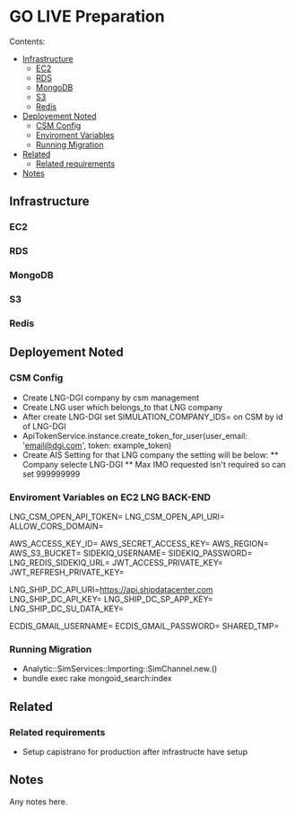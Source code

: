 # GO LIVE Preparation

Contents:

* [Infrastructure](#infrastructure)
  * [EC2](#ec2)
  * [RDS](#rds)
  * [MongoDB](#mongodb)
  * [S3](#s3)
  * [Redis](#redis)
* [Deployement Noted](#deployment-noted)
  * [CSM Config](#csm-config)
  * [Enviroment Variables](#eviroment-variables)
  * [Running Migration](#running-migration)
* [Related](#related)
  * [Related requirements](#related-requirements)
* [Notes](#notes)


## Infrastructure


### EC2

### RDS

### MongoDB

### S3

### Redis


## Deployement Noted


### CSM Config

* Create LNG-DGI company by csm management
* Create LNG user which belongs_to that LNG company
* After create LNG-DGI set SIMULATION_COMPANY_IDS= on CSM by id of LNG-DGI
* ApiTokenService.instance.create_token_for_user(user_email: 'email@dgi.com', token: example_token)
* Create AIS Setting for that LNG company the setting will be below:
** Company selecte LNG-DGI
** Max IMO requested isn't required so can set 999999999


### Enviroment Variables on EC2 LNG BACK-END

<!-- # AIS Domain -->
LNG_CSM_OPEN_API_TOKEN=
LNG_CSM_OPEN_API_URI=
ALLOW_CORS_DOMAIN=

<!-- # S3 -->
AWS_ACCESS_KEY_ID=
AWS_SECRET_ACCESS_KEY=
AWS_REGION=
AWS_S3_BUCKET=
SIDEKIQ_USERNAME=
SIDEKIQ_PASSWORD=
LNG_REDIS_SIDEKIQ_URL=
JWT_ACCESS_PRIVATE_KEY=
JWT_REFRESH_PRIVATE_KEY=

<!-- # SHIP DC -->
LNG_SHIP_DC_API_URI=https://api.shipdatacenter.com
LNG_SHIP_DC_API_KEY=
LNG_SHIP_DC_SP_APP_KEY=
LNG_SHIP_DC_SU_DATA_KEY=

ECDIS_GMAIL_USERNAME=
ECDIS_GMAIL_PASSWORD=
SHARED_TMP=


### Running Migration

* Analytic::SimServices::Importing::SimChannel.new.()
* bundle exec rake mongoid_search:index


## Related

### Related requirements

* Setup capistrano for production after infrastructe have setup

## Notes

Any notes here.
